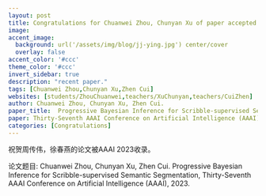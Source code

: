 ```yaml
---
layout: post
title: Congratulations for Chuanwei Zhou, Chunyan Xu of paper accepted by AAAI 2023!
image:
accent_image:
  background: url('/assets/img/blog/jj-ying.jpg') center/cover
  overlay: false
accent_color: '#ccc'
theme_color: '#ccc'
invert_sidebar: true
description: "recent paper."
tags: [Chuanwei Zhou,Chunyan Xu,Zhen Cui]
websites: [students/ZhouChuanwei,teachers/XuChunyan,teachers/CuiZhen]
author: Chuanwei Zhou, Chunyan Xu, Zhen Cui.
paper_title:  Progressive Bayesian Inference for Scribble-supervised Semantic Segmentation.
paper: Thirty-Seventh AAAI Conference on Artificial Intelligence (AAAI), 2023.
categories: [Congratulations]
---
```


祝贺周传伟，徐春燕的论文被AAAI 2023收录。

论文题目: Chuanwei Zhou, Chunyan Xu, Zhen Cui. Progressive Bayesian Inference for Scribble-supervised Semantic Segmentation, Thirty-Seventh AAAI Conference on Artificial Intelligence (AAAI), 2023.
